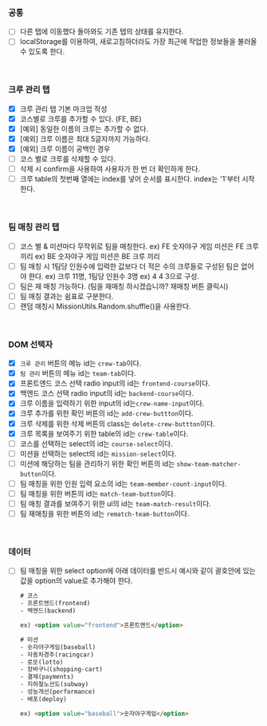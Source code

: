 ### 공통

- [ ] 다른 탭에 이동했다 돌아와도 기존 탭의 상태를 유지한다.
- [ ] localStorage를 이용하여, 새로고침하더라도 가장 최근에 작업한 정보들을 불러올 수 있도록 한다.

<br>

### 크루 관리 탭

- [x] 크루 관리 탭 기본 마크업 작성
- [x] 코스별로 크루를 추가할 수 있다. (FE, BE)
- [x] [예외] 동일한 이름의 크루는 추가할 수 없다.
- [x] [예외] 크루 이름은 최대 5글자까지 가능하다.
- [x] [예외] 크루 이름이 공백인 경우
- [ ] 코스 별로 크루를 삭제할 수 있다.
- [ ] 삭제 시 confirm을 사용하여 사용자가 한 번 더 확인하게 한다.
- [ ] 크루 table의 첫번째 열에는 index를 넣어 순서를 표시한다. index는 '1'부터 시작한다.

<br>

### 팀 매칭 관리 탭

- [ ] 코스 별 & 미션마다 무작위로 팀을 매칭한다.
  ex) FE 숫자야구 게임 미션은 FE 크루끼리
  ex) BE 숫자야구 게임  미션은 BE 크루 끼리
- [ ] 팀 매칭 시 1팀당 인원수에 입력한 값보다 더 적은 수의 크루들로 구성된 팀은 없어야 한다.
  ex) 크루 11명, 1팀당 인원수 3명
  ex) 4 4 3으로 구성.
- [ ] 팀은 재 매칭 가능하다. (팀을 재매칭 하시겠습니까? 재매칭 버튼 클릭시)
- [ ] 팀 매칭 결과는 쉼표로 구분한다.
- [ ] 랜덤 매칭시 MissionUtils.Random.shuffle()을 사용한다.

<br>

### DOM 선택자

- [x] `크루 관리` 버튼의 메뉴 id는 `crew-tab`이다.
- [x] `팀 관리` 버튼의 메뉴 id는 `team-tab`이다.
- [x] 프론트엔드 코스 선택 radio input의 id는 `frontend-course`이다.
- [x] 백엔드 코스 선택 radio input의 id는 `backend-course`이다.
- [x] 크루 이름을 입력하기 위한 input의 id는`crew-name-input`이다.
- [x] 크루 추가를 위한 확인 버튼의 id는 `add-crew-buttton`이다.
- [x] 크루 삭제를 위한 삭제 버튼의 class는 `delete-crew-buttton`이다.
- [x] 크루 목록을 보여주기 위한 table의 id는 `crew-table`이다.
- [ ] 코스를 선택하는 select의 id는 `course-select`이다.
- [ ] 미션을 선택하는 select의 id는 `mission-select`이다.
- [ ] 미션에 해당하는 팀을 관리하기 위한 확인 버튼의 id는 `show-team-matcher-button`이다.
- [ ] 팀 매칭을 위한 인원 입력 요소의 id는 `team-member-count-input`이다.
- [ ] 팀 매칭을 위한 버튼의 id는 `match-team-button`이다.
- [ ] 팀 매칭 결과를 보여주기 위한 ul의 id는 `team-match-result`이다.
- [ ] 팀 재매칭을 위한 버튼의 id는 `rematch-team-button`이다.

<br>

### 데이터

- [ ] 팀 매칭을 위한 select option에 아래 데이터를 반드시 예시와 같이 괄호안에 있는 값을 option의 value로 추가해야 한다.

  ```html
  # 코스
  - 프론트엔드(frontend)
  - 백엔드(backend)
  
  ex) <option value="frontend">프론트엔드</option>
  
  # 미션
  - 숫자야구게임(baseball)
  - 자동차경주(racingcar)
  - 로또(lotto)
  - 장바구니(shopping-cart)
  - 결제(payments)
  - 지하철노선도(subway)
  - 성능개선(performance)
  - 배포(deploy)
  
  ex) <option value="baseball">숫자야구게임</option>
  ```

  

